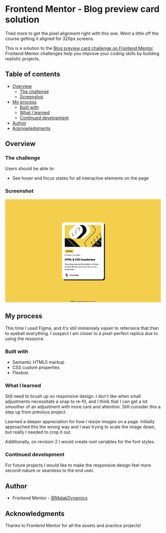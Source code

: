 # Frontend Mentor - Blog preview card solution

Tried more to get the pixel alignment right with this one. Went a little off the course getting it aligned for 320px screens.

This is a solution to the [Blog preview card challenge on Frontend Mentor](https://www.frontendmentor.io/challenges/blog-preview-card-ckPaj01IcS). Frontend Mentor challenges help you improve your coding skills by building realistic projects. 

## Table of contents

- [Overview](#overview)
  - [The challenge](#the-challenge)
  - [Screenshot](#screenshot)
- [My process](#my-process)
  - [Built with](#built-with)
  - [What I learned](#what-i-learned)
  - [Continued development](#continued-development)
- [Author](#author)
- [Acknowledgments](#acknowledgments)

## Overview

### The challenge

Users should be able to:

- See hover and focus states for all interactive elements on the page

### Screenshot

<img src="./assets/images/Desktop_Screenshot.png" width="600">

## My process

This time I used Figma, and it's still immensely easier to refernece that than to eyeball everything. I suspect I am closer to a pixel-perfect replica due to using the resource.

### Built with

- Semantic HTML5 markup
- CSS custom properties
- Flexbox

### What I learned

Still need to brush up on responsive design. I don't like when small adjustments necessitate a snap to re-fit, and I think that I can get a lot smoother of an adjustment with more care and attention. Still consider this a step up from previous project. 

Learned a deeper appreciation for how I resize images on a page. Initially approached this the wrong way and I was trying to scale the image down, but really I needed to crop it out.

Additionally, on revision 2 I would create root variables for the font styles.

### Continued development

For future projects I would like to make the responsive design feel more second-nature or seamless to the end user.

## Author

- Frontend Mentor - [@MalakDynamics](https://www.frontendmentor.io/profile/MalakDynamics)

## Acknowledgments

Thanks to Frontend Mentor for all the assets and practice projects!
